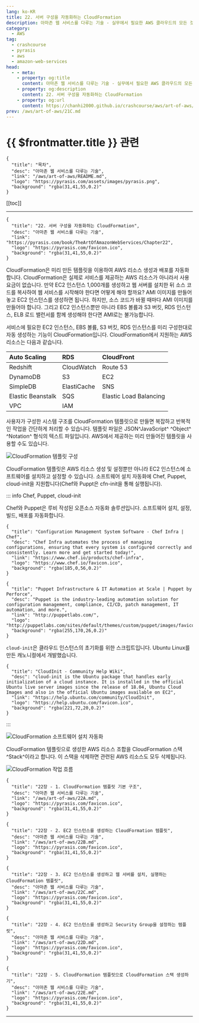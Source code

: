 ```yaml
---
lang: ko-KR
title: 22. 서버 구성을 자동화하는 CloudFormation
description: 아마존 웹 서비스를 다루는 기술 - 실무에서 필요한 AWS 클라우드의 모든 것! > 22. 서버 구성을 자동화하는 CloudFormation
category:
  - AWS
tag: 
  - crashcourse
  - pyrasis
  - aws 
  - amazon-web-services
head:
  - - meta:
    - property: og:title
      content: 아마존 웹 서비스를 다루는 기술 - 실무에서 필요한 AWS 클라우드의 모든 것! > 22. 서버 구성을 자동화하는 CloudFormation
    - property: og:description
      content: 22. 서버 구성을 자동화하는 CloudFormation
    - property: og:url
      content: https://chanhi2000.github.io/crashcourse/aws/art-of-aws/22.html
prev: /aws/art-of-aws/21C.md
---
```


# {{ $frontmatter.title }} 관련

```component VPCard
{
  "title": "목차",
  "desc": "아마존 웹 서비스를 다루는 기술",
  "link": "/aws/art-of-aws/README.md",
  "logo": "https://pyrasis.com/assets/images/pyrasis.png",
  "background": "rgba(31,41,55,0.2)"
}
```

[[toc]]

---

```component VPCard
{
  "title": "22. 서버 구성을 자동화하는 CloudFormation",
  "desc": "아마존 웹 서비스를 다루는 기술",
  "link": "https://pyrasis.com/book/TheArtOfAmazonWebServices/Chapter22",
  "logo": "https://pyrasis.com/favicon.ico",
  "background": "rgba(31,41,55,0.2)"
}
```

CloudFormation은 미리 만든 템플릿을 이용하여 AWS 리소스 생성과 배포를 자동화합니다. CloudFormation은 실제로 서비스를 제공하는 AWS 리소스가 아니라서 사용 요금이 없습니다. 만약 EC2 인스턴스 1,000개를 생성하고 웹 서버를 설치한 뒤 소스 코드를 복사하여 웹 서비스를 시작해야 한다면 어떻게 해야 할까요? AMI 이미지를 만들어놓고 EC2 인스턴스를 생성하면 됩니다. 하지만, 소스 코드가 바뀔 때마다 AMI 이미지를 만들어야 합니다. 그리고 EC2 인스턴스뿐만 아니라 EBS 볼륨과 S3 버킷, RDS 인스턴스, ELB 로드 밸런서를 함께 생성해야 한다면 AMI로는 불가능합니다.

서비스에 필요한 EC2 인스턴스, EBS 볼륨, S3 버킷, RDS 인스턴스를 미리 구성한대로 자동 생성하는 기능이 CloudFormation입니다. CloudFormation에서 지원하는 AWS 리소스는 다음과 같습니다.

| Auto Scaling | RDS | CloudFront |
| :--- | :--- | :--- |
| Redshift | CloudWatch | Route 53 |
| DynamoDB | S3 | EC2 |
| SimpleDB | ElastiCache | SNS |
| Elastic Beanstalk | SQS | Elastic Load Balancing |
| VPC | IAM |  |

사용자가 구성한 시스템 구조를 CloudFormation 템플릿으로 만들면 복잡하고 반복적인 작업을 간단하게 처리할 수 있습니다. 템플릿 파일은 JSON^JavaScript^ ^Object^ ^Notation^ 형식의 텍스트 파일입니다. AWS에서 제공하는 미리 만들어진 템플릿을 사용할 수도 있습니다.

![CloudFormation 템플릿 구성](https://pyrasis.com/assets/images/TheArtOfAmazonWebServicesChapter22/1.png)

CloudFormation 템플릿은 AWS 리소스 생성 및 설정뿐만 아니라 EC2 인스턴스에 소프트웨어를 설치하고 설정할 수 있습니다. 소프트웨어 설치 자동화에 Chef, Puppet, cloud-init을 지원합니다(Chef와 Puppt은 cfn-init을 통해 실행됩니다).

::: info Chef, Puppet, cloud-init

Chef와 Puppet은 루비 작성된 오픈소스 자동화 솔루션입니다. 소프트웨어 설치, 설정, 빌드, 배포를 자동화합니다.

```component VPCard
{
  "title": "Configuration Management System Software - Chef Infra | Chef",
  "desc": "Chef Infra automates the process of managing configurations, ensuring that every system is configured correctly and consistently. Learn more and get started today!",
  "link": "https://www.chef.io/products/chef-infra",
  "logo": "https://www.chef.io/favicon.ico",
  "background": "rgba(185,0,56,0.2)"
}
```

```component VPCard
{
  "title": "Puppet Infrastructure & IT Automation at Scale | Puppet by Perforce",
  "desc": "Puppet is the industry-leading automation solution for configuration management, compliance, CI/CD, patch management, IT automation, and more.",
  "link": "http://puppetlabs.com/",
  "logo": "http://puppetlabs.com/sites/default/themes/custom/puppet/images/favicons/favicon.ico",
  "background": "rgba(255,170,26,0.2)"
}
```

`cloud-init`은 클라우드 인스턴스의 초기화를 위한 스크립트입니다. <FontIcon icon="fa-brands fa-ubuntu"/>Ubuntu Linux를 만든 캐노니컬에서 개발했습니다.

```component VPCard
{
  "title": "CloudInit - Community Help Wiki",
  "desc": "cloud-init is the Ubuntu package that handles early initialization of a cloud instance. It is installed in the official Ubuntu live server images since the release of 18.04, Ubuntu Cloud Images and also in the official Ubuntu images available on EC2",
  "link": "https://help.ubuntu.com/community/CloudInit",
  "logo": "https://help.ubuntu.com/favicon.ico",
  "background": "rgba(221,72,20,0.2)"
}
```

:::

![CloudFormation 소프트웨어 설치 자동화](https://pyrasis.com/assets/images/TheArtOfAmazonWebServicesChapter22/2.png)

CloudFormation 템플릿으로 생성한 AWS 리소스 조합을 CloudFormation 스택^Stack^이라고 합니다. 이 스택을 삭제하면 관련된 AWS 리소스도 모두 삭제됩니다.

![CloudFormation 작업 흐름](https://pyrasis.com/assets/images/TheArtOfAmazonWebServicesChapter22/3.png)

```component VPCard
{
  "title": "22장 - 1. CloudFormation 템플릿 기본 구조",
  "desc": "아마존 웹 서비스를 다루는 기술",
  "link": "/aws/art-of-aws/22A.md",
  "logo": "https://pyrasis.com/favicon.ico",
  "background": "rgba(31,41,55,0.2)"
}
```

```component VPCard
{
  "title": "22장 - 2. EC2 인스턴스를 생성하는 CloudFormation 템플릿",
  "desc": "아마존 웹 서비스를 다루는 기술",
  "link": "/aws/art-of-aws/22B.md",
  "logo": "https://pyrasis.com/favicon.ico",
  "background": "rgba(31,41,55,0.2)"
}
```

```component VPCard
{
  "title": "22장 - 3. EC2 인스턴스를 생성하고 웹 서버를 설치, 실행하는 CloudFormation 템플릿",
  "desc": "아마존 웹 서비스를 다루는 기술",
  "link": "/aws/art-of-aws/22C.md",
  "logo": "https://pyrasis.com/favicon.ico",
  "background": "rgba(31,41,55,0.2)"
}
```

```component VPCard
{
  "title": "22장 - 4. EC2 인스턴스를 생성하고 Security Group을 설정하는 템플릿",
  "desc": "아마존 웹 서비스를 다루는 기술",
  "link": "/aws/art-of-aws/22D.md",
  "logo": "https://pyrasis.com/favicon.ico",
  "background": "rgba(31,41,55,0.2)"
}
```

```component VPCard
{
  "title": "22장 - 5. CloudFormation 템플릿으로 CloudFormation 스택 생성하기",
  "desc": "아마존 웹 서비스를 다루는 기술",
  "link": "/aws/art-of-aws/22E.md",
  "logo": "https://pyrasis.com/favicon.ico",
  "background": "rgba(31,41,55,0.2)"
}
```

---

<TagLinks />